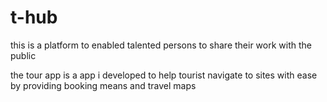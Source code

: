 # t-hub
this is a platform to enabled talented persons to share their work with the public

the tour app is a app i developed to help tourist navigate to sites with ease by providing booking means and travel maps 

